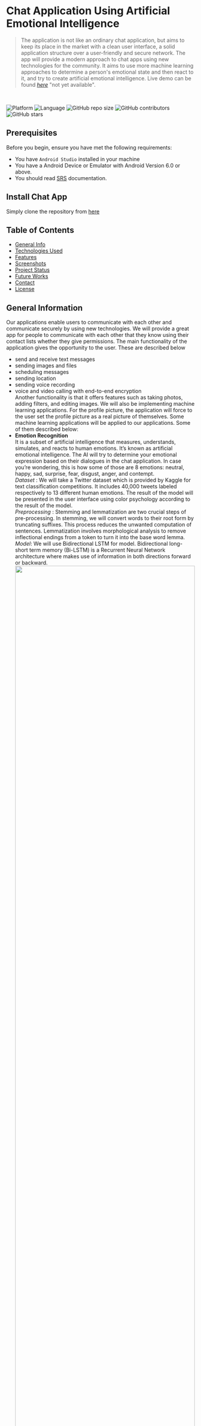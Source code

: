 <div style="width:100%">
    <div style="width:50%; display:inline-block">
        <p align="center">
        <img align="center" alt="" src="https://github.com/RavanSA/MessagingApp/blob/main/app/src/main/res/drawable/logo_gif.gif">
        </p>
    </div>
</div>

<br></br><br></br>



# Chat Application Using Artificial Emotional Intelligence
> The application is not like an ordinary chat application, but aims to keep its place in the market with a clean user interface, a solid application structure over a user-friendly and secure network.
> The app will provide a modern approach to chat apps using new technologies for the community. 
> It aims to use more machine learning approaches to determine a person's emotional state and then react to it, and try to create artificial emotional intelligence.
> Live demo can be found [_here_](https://play.google.com/store/apps/xxxxxxxxxxxxxx) "not yet available". 
<br/>

![Platform](https://img.shields.io/badge/Platform-Android-brightgreen.svg)
![Language](https://img.shields.io/badge/Language-Kotlin-yellowgreen.svg)
![GitHub repo size](https://img.shields.io/github/repo-size/RavanSA/MessagingApp)
![GitHub contributors](https://img.shields.io/github/contributors/RavanSA/MessagingApp)
![GitHub stars](https://img.shields.io/github/stars/RavanSA/MessagingApp)
<br/>
## Prerequisites 

Before you begin, ensure you have met the following requirements:<br/>
- You have `Android Studio` installed in your machine <br/>
- You have a Android Device or Emulator with Android Version 6.0 or above. <br/>
- You should read [SRS](https://github.com/RavanSA/MessagingApp/blob/main/doc.pdf) documentation.<br/>


## Install Chat App <br/>
Simply clone the repository from [here](https://github.com/RavanSA/MessagingApp/archive/refs/heads/main.zip)


## Table of Contents
* [General Info](#general-information)
* [Technologies Used](#technologies-used)
* [Features](#features)
* [Screenshots](#screenshots)
* [Project Status](#project-status)
* [Future Works](#future-works)
* [Contact](#contact)
* [License](#license)


##  General Information <br/>
Our applications enable users to communicate with each other and communicate securely by using new
technologies. We will provide a great app for people to communicate with each other that they know
using their contact lists whether they give permissions. The main functionality of the application gives the
opportunity to the user. These are described below <br/>
- send and receive text messages
- sending images and files
- scheduling messages
- sending location
- sending voice recording
- voice and video calling with end-to-end encryption <br/>
Another functionality is that it offers features such as taking photos, adding filters, and editing images.
We will also be implementing machine learning applications. For the profile picture, the application will force to the user set the
profile picture as a real picture of themselves. Some machine learning applications will be applied to our
applications. Some of them described below:<br/>
- **Emotion Recognition** <br/>
It is a subset of artificial intelligence that measures, understands, simulates, and reacts to human emotions.
It’s known as artificial emotional intelligence. The AI will try to determine your emotional expression based on their dialogues in the chat application.
In case you’re wondering, this is how some of those are 8 emotions: neutral, happy, sad, surprise, fear, disgust, anger, and contempt. <br/>
*Dataset* : We will take a Twitter dataset which is provided by Kaggle for
text classification competitions. It includes 40,000 tweets labeled respectively
to 13 different human emotions. The result of the model will be presented in the user interface using color psychology according to the result of the model.
<br/>*Preprocessing* : Stemming and lemmatization are two crucial steps of pre-processing.
In stemming, we will convert words to their root form by truncating suffixes. 
This process reduces the unwanted computation of sentences.
Lemmatization involves morphological analysis to remove inflectional endings from a token to turn it into the base word lemma.
<br/>*Model*: We will use Bidirectional LSTM for model.
Bidirectional long-short term memory (Bi-LSTM) is a Recurrent Neural Network architecture where makes use of information in both directions forward or backward. <br/>
<img align="center" width="100%" height="auto"
src="https://miro.medium.com/max/766/1*10K6EwcZKtuyR6Y2t7chNA.jpeg">    <br/>
- **Age Estimation**  <br/>
*Dataset*: We will train our model on the UTKFace dataset which contains 23K images.
<br/>*Preprocessing*: We use 3-channeled RGB images as input. The age estimation model takes in 200 * 200 images as input.
<br/>*Model*: We will use CNN for face recognition. A CNN is trained to detect and recognize face images.
The model will build using Keras Convolution 2D layers. <br/>
- **Gender Estimation** <br/>
<br/>*Dataset*: The dataset for gender estimation will be same as the dataset we will use for age estimation. 
Preprocessing*: We use 3-channeled RGB images as input. The age estimation model takes in 128 * 128 images as input.
<br/>*Model*: The model will be the same as the age estimation with a small difference to adapt the binary classification.

## Technologies Used
- Android Studio - Arctic Fox (2020.3.1)
- Android Jetpack library
- Kotlin - 203-1.6.10-RC-release-906-AS7717.8
- Firebase - 20.0.3
- Python - 3.6.9
- Google Colab
- WebRTC - v1.0.32006
- Room - v2.4.2
- Tensorflow - 19c


## Features
- Registration with OTP verification using Firebase Authentication
- One to one chat
- Message status for failed,sent,delivered and seen - InProgress
- Supported message types
	- Text
	- Voice - Inprogress
	- Image - Inprogress
	- File - Inprogress
	- Location - Inprogress
- Typing status
- Online, Last online
- Notification when message received
- Search contacts by username 
- Local storage when no internet connection available
- Image editing when updating profile picture - Inprogress
- Voice and video call using WebRTC - InProgress
- Schedule message - InProgress
- End-to-end encryption - InProgress
- Block User - InProgress
- Favorite Messages - InProgress
- Update Information
- Persistence offline authentication
- Fetching users contacts
- Upload profile picture with using local storage and camera <br/>
This list can be flexible

## Screenshots <br/>
<img align="center" width="100%" height="auto"
src="https://github.com/RavanSA/MessagingApp/blob/main/app/src/main/res/drawable/UI.jpg">

## Project Status
The project is currently under development. Expected completion date is June 25, 2022.

## Future Works
- Generate anime faces using users profile pictures<br/>
Using the DCGAN algorithm, we will build a model to generate an anime picture based on users' profile pictures. When the user updates their profile picture, the user will be able to create that picture
and they will have a dialog bar to set the profile picture.
- QR-code sharing
- Web application
- Single page website to get information about the app

## Contact
Created by <a href="mailto:revan.sadiqli99@gmail.com">Ravan SADIGLI</a>.  - feel free to contact me!


## License<br/>
```
MIT License

Copyright (c) [2022] [Ravan SADIGLI]

Permission is hereby granted, free of charge, to any person obtaining a copy
of this software and associated documentation files (the "Software"), to deal
in the Software without restriction, including without limitation the rights
to use, copy, modify, merge, publish, distribute, sublicense, and/or sell
copies of the Software, and to permit persons to whom the Software is
furnished to do so, subject to the following conditions:

The above copyright notice and this permission notice shall be included in all
copies or substantial portions of the Software.

THE SOFTWARE IS PROVIDED "AS IS", WITHOUT WARRANTY OF ANY KIND, EXPRESS OR
IMPLIED, INCLUDING BUT NOT LIMITED TO THE WARRANTIES OF MERCHANTABILITY,
FITNESS FOR A PARTICULAR PURPOSE AND NONINFRINGEMENT. IN NO EVENT SHALL THE
AUTHORS OR COPYRIGHT HOLDERS BE LIABLE FOR ANY CLAIM, DAMAGES OR OTHER
LIABILITY, WHETHER IN AN ACTION OF CONTRACT, TORT OR OTHERWISE, ARISING FROM,
OUT OF OR IN CONNECTION WITH THE SOFTWARE OR THE USE OR OTHER DEALINGS IN THE
SOFTWARE.
```
